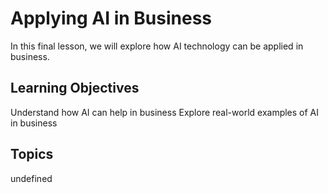 # Applying AI in Business

In this final lesson, we will explore how AI technology can be applied in business.

## Learning Objectives
Understand how AI can help in business
Explore real-world examples of AI in business

## Topics
undefined